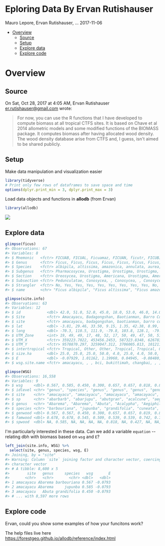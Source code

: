 Eploring Data By Ervan Rutishauser
================
Mauro Lepore, Ervan Rutishauser, ...
2017-11-06

-   [Overview](#overview)
    -   [Source](#source)
    -   [Setup](#setup)
    -   [Explore data](#explore-data)
    -   [Explore code](#explore-code)

Overview
========

Source
------

On Sat, Oct 28, 2017 at 4:05 AM, Ervan Rutishauser <er.rutishauser@gmail.com> wrote:

> For now, you can use the R functions that I have developed to compute biomass at all tropical CTFS sites. It is based on Chave et al 2014 allometric models and some modified functions of the BIOMASS package. It computes biomass after having allocated wood density. The wood density database arise from CTFS and, I guess, isn't aimed to be shared publicly.

Setup
-----

Make data manipulation and visualization easier

``` r
library(tidyverse)
# Print only few rows of dataframes to save space and time
options(dplyr.print_min = 3, dplyr.print_max = 3)
```

Load data objects and functions in **allodb** (from Ervan)

``` r
library(allodb)
```

![](https://i.imgur.com/O9rt33U.png)

Explore data
------------

``` r
glimpse(ficus)
#> Observations: 67
#> Variables: 8
#> $ Mnemonic   <fctr> FICUAB, FICUAL, Ficuamaz, FICUAN, ficutr, FICUBJ, ...
#> $ Genus      <fctr> Ficus, Ficus, Ficus, Ficus, Ficus, Ficus, Ficus, F...
#> $ Species    <fctr> albipila, altissima, amazonica, annulata, aurea, b...
#> $ Subgenus   <fctr> Pharmacosycea, Urostigma, Urostigma, Urostigma, Ur...
#> $ Section    <fctr> Oreosycea, Urostigma, Americana, Urostigma, Americ...
#> $ Subsection <fctr> Pedunculatae, Conosycea, , Conosycea, , Conosycea,...
#> $ Strangler  <fctr> No, Yes, Yes, Yes, Yes, Yes, Yes, Yes, Yes, No, Ye...
#> $ name       <chr> "Ficus albipila", "Ficus altissima", "Ficus amazoni...
```

``` r
glimpse(site.info)
#> Observations: 63
#> Variables: 12
#> $ id            <dbl> 42.0, 51.0, 52.0, 45.0, 18.0, 53.0, 46.0, 14.0, ...
#> $ Site          <fctr> Amacayacu, Badagongshan, Baotianman, Barro Colo...
#> $ site          <fctr> amacayacu, badagongshan, baotianman, barro colo...
#> $ lat           <dbl> -3.81, 29.46, 33.50, 9.15, 1.35, 42.38, 8.99, 5....
#> $ long          <dbl> -70.3, 110.5, 111.9, -79.8, 103.8, 128.1, -79.6,...
#> $ UTM_Zone      <int> 19, 49, 49, 17, 48, 52, 17, 50, 49, 47, 50, 51, ...
#> $ UTM_X         <fctr> 359223.7022, 453456.2453, 587323.8348, 626783.7...
#> $ UTM_Y         <fctr> 9578870.297, 3259047.312, 3706005.813, 1012114....
#> $ intertropical <fctr> Tropical, Other, Other, Tropical, Tropical, Oth...
#> $ size.ha       <dbl> 25.0, 25.0, 25.0, 50.0, 4.0, 25.0, 4.0, 50.0, 20...
#> $ E             <dbl> -0.07929, 1.01162, 1.19960, 0.04945, -0.08480, 1...
#> $ wsg.site.name <fctr> amacayacu, , , bci, bukittimah, changbai, , , ,...
```

``` r
glimpse(WSG)
#> Observations: 16,558
#> Variables: 9
#> $ wsg     <dbl> 0.567, 0.585, 0.450, 0.300, 0.657, 0.657, 0.818, 0.819...
#> $ idlevel <chr> "genus", "species", "genus", "genus", "genus", "genus"...
#> $ site    <chr> "amacayacu", "amacayacu", "amacayacu", "amacayacu", "a...
#> $ sp      <chr> "abarbarb", "abarjupu", "abutgran", "acalcune", "aegic...
#> $ genus   <chr> "Abarema", "Abarema", "Abuta", "Acalypha", "Aegiphila"...
#> $ species <chr> "barbouriana", "jupunba", "grandifolia", "cuneata", "c...
#> $ genwood <dbl> 0.567, 0.567, 0.450, 0.300, 0.657, 0.657, 0.819, 0.819...
#> $ famwood <dbl> 0.678, 0.678, 0.545, 0.509, 0.539, 0.539, 0.742, 0.742...
#> $ spwood  <dbl> NA, 0.585, NA, NA, NA, NA, 0.818, NA, 0.427, NA, NA, N...
```

I'm particularly interested in these data. Can we add a variable `equation` -- relating dbh with biomass based on `wsg` and `E`?

``` r
left_join(site.info, WSG) %>% 
  select(site, genus, species, wsg, E)
#> Joining, by = "site"
#> Warning: Column `site` joining factor and character vector, coercing into
#> character vector
#> # A tibble: 8,600 x 5
#>        site   genus     species   wsg       E
#>       <chr>   <chr>       <chr> <dbl>   <dbl>
#> 1 amacayacu Abarema barbouriana 0.567 -0.0793
#> 2 amacayacu Abarema     jupunba 0.585 -0.0793
#> 3 amacayacu   Abuta grandifolia 0.450 -0.0793
#> # ... with 8,597 more rows
```

Explore code
------------

Ervan, could you show some examples of how your funcitons work?

The help files live here <https://forestgeo.github.io/allodb/reference/index.html>
